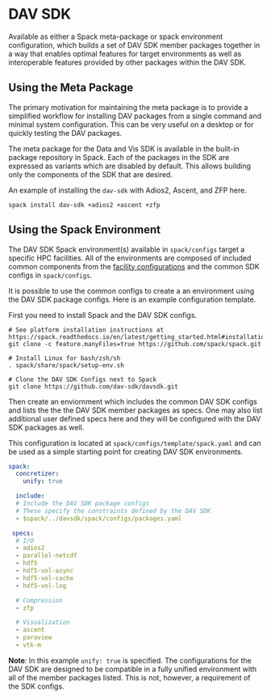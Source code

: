 # DAV SDK
Available as either a Spack meta-package or spack environment configuration, which builds a set of DAV SDK member
packages together in a way that enables optimal features for target environments as well as interoperable features
provided by other packages within the DAV SDK.

## Using the Meta Package

The primary motivation for maintaining the meta package is to provide a simplified workflow for installing DAV
packages from a single command and minimal system configuration. This can be very useful on a desktop or for quickly
testing the DAV packages.

The meta package for the Data and Vis SDK is available in the built-in package repository in Spack. Each of the
packages in the SDK are expressed as variants which are disabled by default. This allows building only the
components of the SDK that are desired.

An example of installing the `dav-sdk` with Adios2, Ascent, and ZFP here.

```console
spack install dav-sdk +adios2 +ascent +zfp
```

## Using the Spack Environment

The DAV SDK Spack environment(s) available in `spack/configs` target a specific HPC facilities. All of the environments are
composed of included common components from the [facility configurations](https://github.com/E4S-Project/facility-external-spack-configs)
and the common SDK configs in `spack/configs`.

It is possible to use the common configs to create a an environment using the DAV SDK package configs. Here is an example configuration
template.

First you need to install Spack and the DAV SDK configs.

```console
# See platform installation instructions at https://spack.readthedocs.io/en/latest/getting_started.html#installation
git clone -c feature.manyFiles=true https://github.com/spack/spack.git

# Install Linux for bash/zsh/sh
. spack/share/spack/setup-env.sh

# Clone the DAV SDK Configs next to Spack
git clone https://github.com/dav-sdk/davsdk.git
```

Then create an enviornment which includes the common DAV SDK configs and lists the the the DAV SDK member packages as specs.
One may also list additional user defined specs here and they will be configured with the DAV SDK packages as well.

This configuration is located at `spack/configs/template/spack.yaml` and can be used as a simple starting point for creating
DAV SDK environments.

```yaml
spack:
  concretizer:
    unify: true

  include:
  # Include the DAV SDK package configs
  # These specify the constraints defined by the DAV SDK
  - $spack/../davsdk/spack/configs/packages.yaml

 specs:
  # I/O
  - adios2
  - parallel-netcdf
  - hdf5
  - hdf5-vol-async
  - hdf5-vol-cache
  - hdf5-vol-log

  # Compression
  - zfp

  # Visualization
  - ascent
  - paraview
  - vtk-m
```

**Note**: In this example `unify: true` is specified. The configurations for the DAV SDK are designed to be compatible in a
fully unified environment with all of the member packages listed. This is not, however, a requirement of the SDK configs.

